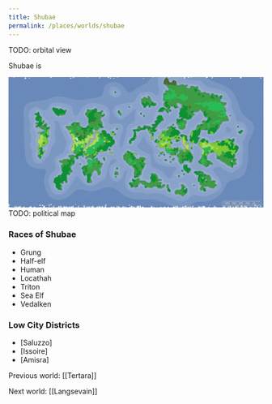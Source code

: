 ```yaml
---
title: Shubae
permalink: /places/worlds/shubae
---
```

TODO: orbital view

Shubae is

![Shubae Biomes](../../assets/img/shubae-biomes.png)
TODO: political map

### Races of Shubae
- Grung
- Half-elf
- Human
- Locathah
- Triton
- Sea Elf
- Vedalken

### Low City Districts
- [Saluzzo]
- [Issoire]
- [Amisra]

Previous world: [[Tertara]]

Next world: [[Langsevain]]